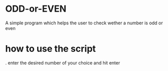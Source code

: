 # ODD-or-EVEN
A simple program  which helps the user to check wether a number is odd or even
# how to use the script
. enter the desired number of your choice and hit enter 
